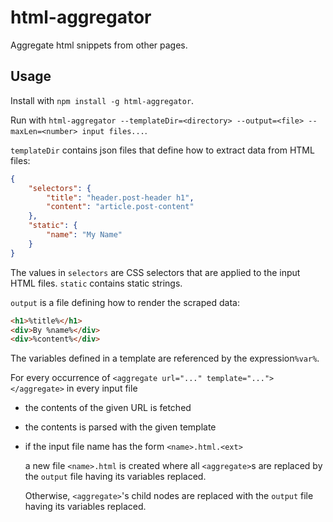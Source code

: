 # html-aggregator 
Aggregate html snippets from other pages.

## Usage
Install with `npm install -g html-aggregator`.

Run with `html-aggregator --templateDir=<directory> --output=<file> --maxLen=<number> input files...`.

`templateDir` contains json files that define how to extract data from HTML files:
````json
{
    "selectors": {
        "title": "header.post-header h1",
        "content": "article.post-content"
    },
    "static": {
        "name": "My Name"
    }
}
````

The values in `selectors` are CSS selectors that are applied to the input HTML files. `static` contains static strings.

`output` is a file defining how to render the scraped data:
````HTML
<h1>%title%</h1>
<div>By %name%</div>
<div>%content%</div>
````
The variables defined in a template are referenced by the expression`%var%`.

For every occurrence of `<aggregate url="..." template="..."></aggregate>` in every input file
- the contents of the given URL is fetched
- the contents is parsed with the given template
- if the input file name has the form `<name>.html.<ext>`  
  
  a new file `<name>.html` is created where all `<aggregate>`s are replaced by the `output` file having its variables replaced.
  
  Otherwise, `<aggregate>`'s child nodes are replaced with the `output` file having its variables replaced.
     